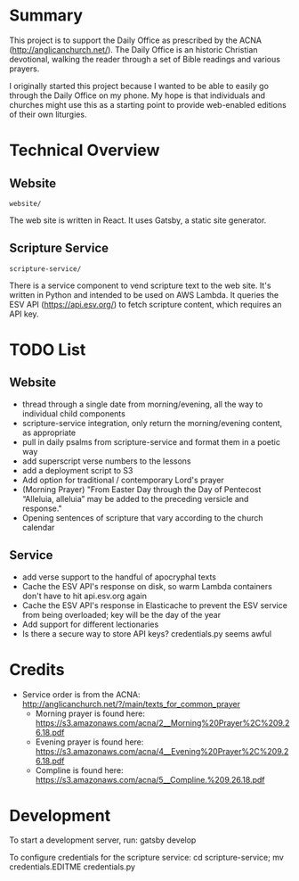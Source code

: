 # Summary

This project is to support the Daily Office as prescribed by the ACNA
(http://anglicanchurch.net/).  The Daily Office is an historic Christian
devotional, walking the reader through a set of Bible readings and various
prayers.

I originally started this project because I wanted to be able to easily go
through the Daily Office on my phone. My hope is that individuals and churches
might use this as a starting point to provide web-enabled editions of their own
liturgies.

# Technical Overview

## Website

`website/`

The web site is written in React. It uses Gatsby, a static site generator.

## Scripture Service

`scripture-service/`

There is a service component to vend scripture text to the web site.  It's
written in Python and intended to be used on AWS Lambda. It queries the ESV API
(https://api.esv.org/) to fetch scripture content, which requires an API key.

# TODO List

## Website

* thread through a single date from morning/evening, all the way to individual child components
* scripture-service integration, only return the morning/evening content, as appropriate
* pull in daily psalms from scripture-service and format them in a poetic way
* add superscript verse numbers to the lessons
* add a deployment script to S3
* Add option for traditional / contemporary Lord's prayer
* (Morning Prayer) "From Easter Day through the Day of Pentecost “Alleluia, alleluia” may be added to the preceding versicle and response."
* Opening sentences of scripture that vary according to the church calendar

## Service

* add verse support to the handful of apocryphal texts
* Cache the ESV API's response on disk, so warm Lambda containers don't have to hit api.esv.org again
* Cache the ESV API's response in Elasticache to prevent the ESV service from being overloaded; key will be the day of the year
* Add support for different lectionaries
* Is there a secure way to store API keys? credentials.py seems awful

# Credits

* Service order is from the ACNA: http://anglicanchurch.net/?/main/texts_for_common_prayer
    * Morning prayer is found here: https://s3.amazonaws.com/acna/2__Morning%20Prayer%2C%209.26.18.pdf
    * Evening prayer is found here: https://s3.amazonaws.com/acna/4__Evening%20Prayer%2C%209.26.18.pdf
    * Compline is found here: https://s3.amazonaws.com/acna/5__Compline.%209.26.18.pdf

# Development

To start a development server, run: gatsby develop

To configure credentials for the scripture service: cd scripture-service; mv credentials.EDITME credentials.py
